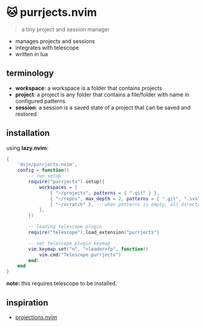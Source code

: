 # 🐱 purrjects.nvim

> a tiny project and session manager

- manages projects and sessions
- integrates with telescope
- written in lua


## terminology

- **workspace**: a workspace is a folder that contains projects
- **project**: a project is any folder that contains a file/folder with name in configured patterns
- **session**: a session is a saved state of a project that can be saved and restored


## installation

using **lazy.nvim**:

```lua
{
    'dvjn/purrjects.nvim',
    config = function()
        -- run setup
        require("purrjects").setup({
            workspaces = {
                { "~/projects", patterns = { ".git" } },
                { "~/repos", max_depth = 2, patterns = { ".git", ".svn" } }, -- you can find projects nested in workspace using max_depth value
                { "~/scratch" }, -- when patterns is empty, all directories in workspace are considered as a project
            },
        })

        -- loading telescope plugin
        require("telescope").load_extension("purrjects")

        -- set telescope plugin keymap
        vim.keymap.set("n", "<leader>fp", function()
            vim.cmd("Telescope purrjects")
        end)
    end
}
```

**note:** this requires telescope to be installed.


## inspiration

- [projections.nvim](https://github.com/GnikDroy/projections.nvim)
